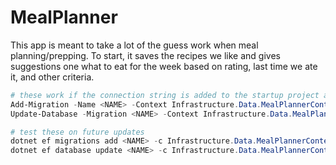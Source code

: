 # MealPlanner

This app is meant to take a lot of the guess work when meal planning/prepping. To start, it saves the recipes we like and gives suggestions one what to eat for the week based on rating, last time we ate it, and other criteria.

```powershell
# these work if the connection string is added to the startup project and configured
Add-Migration -Name <NAME> -Context Infrastructure.Data.MealPlannerContext -Project Infrastructure -StartupProject API -OutputDir Data/Migrations
Update-Database -Migration <NAME> -Context Infrastructure.Data.MealPlannerContext -Project Infrastructure -StartupProject API
```

```powershell
# test these on future updates
dotnet ef migrations add <NAME> -c Infrastructure.Data.MealPlannerContext -p Infrastructure -s API -o Data/Migrations
dotnet ef database update <NAME> -c Infrastructure.Data.MealPlannerContext -p Infrastructure -s API
```